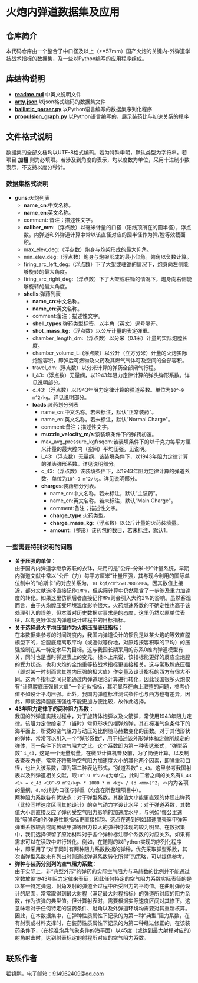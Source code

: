 # 火炮内弹道数据集及应用
## 仓库简介
本代码仓库由一个整合了中口径及以上（>=57mm）国产火炮的关键内-外弹道学技战术指标的数据集，及一些以Python编写的应用程序组成。


## 库结构说明
* [**readme.md**](readme.md) 中英文说明文件
* [**arty.json**](arty.json) 以json格式编码的数据集文件
* [**ballistic_parser.py**](ballistic_parser.py) 以Python语言编写的数据集序列化程序
* [**propulsion_graph.py**](propulsion_graph.py) 以Python语言编写的，展示装药比与初速关系的程序

## 文件格式说明
数据集的全部文档均以UTF-8格式编码。若为特殊申明，默认类型为字符串。若项目 __加粗__ 则为必填项。若涉及到角度的表示，均以度数为单位，采用十进制小数表示，不支持以度分秒计。


### 数据集格式说明
- __guns__:火炮列表
    - __name_cn__:中文名称。
    - __name_en__:英文名称。
    - comment: 备注；描述性文字。
    - __caliber_mm__:（浮点数）以毫米计量的口径（阳线顶所在的圆半径），浮点数。内弹道和外弹道计算中常以该直径对应的圆半径作为弹/膛等效截面积。
    - max_elev_deg:（浮点数）炮身与炮架形成的最大仰角。
    - min_elev_deg:（浮点数）炮身与炮架形成的最小仰角。俯角以负数计算。
    - firing_arc_left_deg:（浮点数）下了大架或驻锄的情况下，炮身向左侧能够旋转的最大角度。
    - firing_arc_right_deg:（浮点数）下了大架或驻锄的情况下，炮身向右侧能够旋转的最大角度。
    - __shells__:弹药列表
        - __name_cn__:中文名称。
        - __name_en__:英文名称。
        - comment:备注；描述性文字。
        - __shell_types__:弹药类型标签，以半角（英文）逗号隔开。
        - __shot_mass_kg__:（浮点数）以公斤计量的表定弹重。
        - chamber_length_dm:（浮点数）以分米（0.1米）计量的实际炮膛长度。
        - chamber_volume_L: (浮点数）以公升（立方分米）计量的火炮实际炮膛容积，即弹后可燃物及火药及其燃气气体可及空间的全部容积。
        - travel_dm: (浮点数）以分米计算的弹药全部闭气行程。
        - i_43:（浮点数）无量纲，以1943年阻力定律计算的弹头弹形系数。详见说明部分。
        - c_43:（浮点数）以1943年阻力定律计算的弹道系数。单位为`10^-9 m^2/kg`。详见说明部分。
        - __loads__:装药划分列表
            - name_cn:中文名称。若未标注，默认“正常装药”。
            - name_en:英文名称。若未标注，默认“Normal Charge"。
            - comment:备注；描述性文字。
            - __muzzle_velocity_m/s__:该装填条件下的弹药初速。
            - max_avg_pressure_kgf/sqcm:该装填条件下的以千克力每平方厘米计量的最大膛内（空间）平均压强。见说明。
            - i_43:（浮点数）无量纲，该装填条件下，以1943年阻力定律计算的弹头弹形系数。详见说明部分。
            - c_43:（浮点数）该装填条件下，以1943年阻力定律计算的弹道系数。单位为`10^-9 m^2/kg`。详见说明部分。
            - __charges__:装药细分列表。
                - name_cn:中文名称。若未标注，默认“主装药”。
                - name_en:英文名称。若未标注，默认“Main Charge"。
                - comment:备注；描述性文字。
                - __charge_type__:火药类型。
                - __charge_mass_kg__:（浮点数）以公斤计量的火药装填量。
                - __amount__:（整形）该药包的数目，若未标注，默认1。

### 一些需要特别说明的问题
- __关于压强的单位__：\
    由于国内内弹道学继承苏联的衣钵，采用的是“公斤-分米-秒”计量系统，早期内弹道文献中常以“公斤（力）每平方厘米”计量压强，其与现今利用的国际单位制中的“帕斯卡”的对应关系为，`10 kgf/cm^2=0.9805MPa`。因其数值上接近，部分文献选择直接记作`1MPa`，但实际计算中仍然隐含了一步涉及重力加速度的转化。如果这里仿照后者直接记作`MPa`则会引入大约2%的影响。虽然客观而言，由于火炮膛压受环境温度影响很大，火药燃速系数的不确定性也高于该处理引入的误差，但本着对历史数据实事求是的态度，这里仍然以原单位表征，以期更好体现内弹道设计过程中的目标指标。
- __关于选择最大平均压强作为火炮压强表征指标__：\
    在本数据集参考的时间跨度内，我国内弹道设计的惯例是以某火炮的等效直膛模型下的，沿膛底距离取平均（或近似等价地，对原炮按容积取的平均）的压强控制在某一特定水平为目标。这与我国长期采用的苏系0维内弹道模型有关，同时也是当时弹道表上的变元。根本上来说，该指标能更好的反应全炮膛的受力状态，也和火炮的全炮重等技战术指标更直接相关。这与常取膛底压强（即对某一时刻而言其膛内压强的极大值）作变量及设计指标的西方有很大不同。这两个指标之间只能通过内弹道理论计算进行转化，因此我国很多火炮仅有“计算膛底压强最大值”一个近似指标，其明显存在向上取整的问题，参考价值不如设计平均压强。此外，我国内弹道标准测试条件也与西方也有差异，因此，即使选择膛底压强也不能更加方便比较，故作此选择。
- __43年阻力定律下的两种阻力系数__：\
    我国的外弹道实践过程中，对于旋转体炮弹以及火箭弹，常使用1943年阻力定律。该阻力定律给定了（当时）常见形状的榴弹炮弹，其在标准气象条件下的海平面上，所受的空气阻力与动压的比例随马赫数变化的函数。对于其他形状的弹体，常常可以引入一个“弹形系数”，用于描述该外形弹体和定律所规定的弹体，同一条件下的空气阻力之比。这个系数即为第一种表达形式，“弹型系数” `i_43`，这是一个无量纲量。在微型计算机普及前，为了简便计算，以及制表查表方便，常常还将影响空气阻力加速度大小的其他两个因素，即弹重和口径，也计入该系数，即为第二种表达形式，“弹道系数” `c_43`。这里参考我国射表以及外弹道相关文献，取`10^-9 m^2/kg`为单位，此时二者之间的关系有`i_43 <1> = c_43 <10^-9 m^2/kg> * 1000 * m <kg> / (d <mm>)^2`，`<>`内为各项的量纲，`d,m`分别为口径与弹重（均含在所整理项目中）。\
    两种阻力系数各有优缺点：对于弹型系数，其数值大小能更直观的体现出弹药（比较同样速度区间其他设计）的空气动力学设计水平；对于弹道系数，其数值大小则直接反应了弹药受空气阻力影响的加速度水平，与例如“每公里速降”等弹药的外弹道性能指标更直接挂钩。这点在遇到例如超速脱壳穿甲弹等弹重系数较高或尾翼破甲弹等阻力较大的弹种时体现的较为明显。在数据集中，我们选择保留了原始材料对于各个弹种标注哪个系数的对应关系，如果有需求可以在读取中进行转化。例如，在随附的以Python实现的序列化程序中，即采用了“对于同时有两种阻力系数数据的弹种，优先采取弹型系数，其次当弹型系数未有列出时则通过弹道系数转化所得”的策略，可以提供参考。
- __弹种与装药分别列的空气阻力系数__：\
    由于实际上，非“典型外形”的弹药的实际空气阻力与马赫数的比例并不能通过常数放缩1943年阻力定律来表征，因此任何特定的空气阻力系数实际表征的是以某一特定弹速，射角发射的弹道全过程中所受阻力的平均值。在曲射弹药设计的层面，常常取得到最大射程（满足最大射程指标）的弹道所对应的阻力系数，作为该弹的典型值。但计算射表时，需要根据实际速度区间对其修正。这意味着对于任何特定的装药条件、射角以及外弹道环境均需要对其重新核算。因此，在本数据集中，在弹种性质属性下记录的为第一种“典型”阻力系数，在有射表或材料支撑时，在装药性质属性下记录的为第二种经过修正的，在该装药条件下，（在标准炮兵气象条件的海平面）以45度（或达到最大射程对应的）射角射击时，达到射表标定的射程所对应的空气阻力系数。

## 联系作者
翟锦鹏，电子邮箱：914962409@qq.com